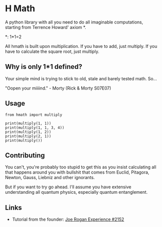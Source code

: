 # H Math

A python library with all you need to do all imaginable computations, starting from Terrence Howard' axiom \*.

\*: 1\*1=2

All hmath is built upon multiplication. If you have to add, just multiply. If you have to calculate the square root, just multiply.

## Why is only 1*1 defined?

Your simple mind is trying to stick to old, stale and barely tested math. So...

"Oopen your miiiind." - Morty (Rick & Morty S07E07)

## Usage

```
from hmath import multiply

print(multiply(1, 1))        
print(multiply(1, 1, 3, 4))  
print(multiply(1, 2))        
print(multiply(2, 1))        
print(multiply())  
```

## Contributing

You can't, you're probably too stupid to get this as you insist calculating all that happens around you with bullshit that comes from Euclid, Pitagora, Newton, Gauss, Liebniz and other ignorants.

But if you want to try go ahead. I'll assume you have extensive understanding all quantum physics, especially quantum entanglement.

## Links

- Tutorial from the founder: [Joe Rogan Experience #2152](https://www.youtube.com/watch?v=g197xdRZsW0)
